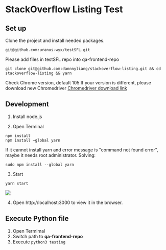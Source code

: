 # StackOverflow Listing Test

## Set up
Clone the project and install needed packages.

```code 
git@github.com:uranus-wyx/testSFL.git
```

Please add files in testSFL repo into qa-frontend-repo
```code=\
git clone git@github.com:dannnyliang/stackoverflow-listing.git && cd stackoverflow-listing && yarn
```

Check Chrome version, default 105
If your version is different, please download new Chromedriver
[Chromedriver download link](https://chromedriver.chromium.org/downloads)

## Development
1. Install node.js

2. Open Terminal
```code=
npm install
npm install —global yarn
```

If it cannot install yarn and error message is "command not found error", maybe it needs root administrator.
Solving:
```code
sudo npm install --global yarn
```

3. Start

```code
yarn start
```
![](https://i.imgur.com/ULrbGNd.png)

4. Open http://localhost:3000 to view it in the browser.

## Execute Python file
1. Open Termimal
2. Switch path to **qa-frontend-repo**
3. Execute ```python3 testing```
